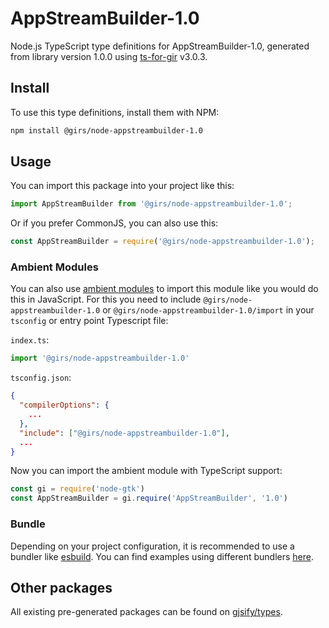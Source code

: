 
# AppStreamBuilder-1.0

Node.js TypeScript type definitions for AppStreamBuilder-1.0, generated from library version 1.0.0 using [ts-for-gir](https://github.com/gjsify/ts-for-gir) v3.0.3.


## Install

To use this type definitions, install them with NPM:
```bash
npm install @girs/node-appstreambuilder-1.0
```

## Usage

You can import this package into your project like this:
```ts
import AppStreamBuilder from '@girs/node-appstreambuilder-1.0';
```

Or if you prefer CommonJS, you can also use this:
```ts
const AppStreamBuilder = require('@girs/node-appstreambuilder-1.0');
```

### Ambient Modules

You can also use [ambient modules](https://github.com/gjsify/ts-for-gir/tree/main/packages/cli#ambient-modules) to import this module like you would do this in JavaScript.
For this you need to include `@girs/node-appstreambuilder-1.0` or `@girs/node-appstreambuilder-1.0/import` in your `tsconfig` or entry point Typescript file:

`index.ts`:
```ts
import '@girs/node-appstreambuilder-1.0'
```

`tsconfig.json`:
```json
{
  "compilerOptions": {
    ...
  },
  "include": ["@girs/node-appstreambuilder-1.0"],
  ...
}
```

Now you can import the ambient module with TypeScript support: 

```ts
const gi = require('node-gtk')
const AppStreamBuilder = gi.require('AppStreamBuilder', '1.0')
```


### Bundle

Depending on your project configuration, it is recommended to use a bundler like [esbuild](https://esbuild.github.io/). You can find examples using different bundlers [here](https://github.com/gjsify/ts-for-gir/tree/main/examples).

## Other packages

All existing pre-generated packages can be found on [gjsify/types](https://github.com/gjsify/types).


